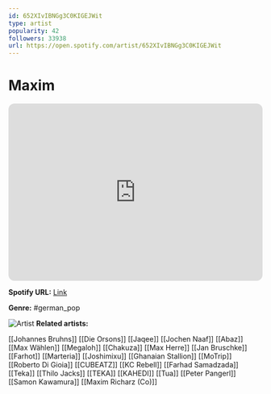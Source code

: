 ```yaml
---
id: 652XIvIBNGg3C0KIGEJWit
type: artist
popularity: 42
followers: 33938
url: https://open.spotify.com/artist/652XIvIBNGg3C0KIGEJWit
---
```

# Maxim

<iframe style="border-radius:12px" src="https://open.spotify.com/embed/artist/652XIvIBNGg3C0KIGEJWit" width="100%" height="352" frameBorder="0" allowfullscreen="" allow="autoplay; clipboard-write; encrypted-media; fullscreen; picture-in-picture" loading="lazy"></iframe>

**Spotify URL:** [Link](https://open.spotify.com/artist/652XIvIBNGg3C0KIGEJWit)

**Genre:**  #german_pop

![Artist](https://i.scdn.co/image/ab6761610000e5ebd7f55b7c3dadb04bc6456de4)
**Related artists:**

[[Johannes Bruhns]]
[[Die Orsons]]
[[Jaqee]]
[[Jochen Naaf]]
[[Abaz]]
[[Max Wählen]]
[[Megaloh]]
[[Chakuza]]
[[Max Herre]]
[[Jan Bruschke]]
[[Farhot]]
[[Marteria]]
[[Joshimixu]]
[[Ghanaian Stallion]]
[[MoTrip]]
[[Roberto Di Gioia]]
[[CUBEATZ]]
[[KC Rebell]]
[[Farhad Samadzada]]
[[Teka]]
[[Thilo Jacks]]
[[TEKA]]
[[KAHEDI]]
[[Tua]]
[[Peter Pangerl]]
[[Samon Kawamura]]
[[Maxim Richarz (Co)]]
